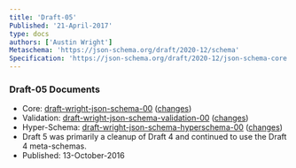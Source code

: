 ```yaml
---
title: 'Draft-05'
Published: '21-April-2017'
type: docs
authors: ['Austin Wright']
Metaschema: 'https://json-schema.org/draft/2020-12/schema'
Specification: 'https://json-schema.org/draft/2020-12/json-schema-core.html'
---
```


### Draft-05 Documents

- Core: [draft-wright-json-schema-00](https://json-schema.org/draft-05/draft-wright-json-schema-00.pdf) ([changes](https://json-schema.org/draft-05/draft-wright-json-schema-00.pdf#appendix-B))
- Validation: [draft-wright-json-schema-validation-00](https://json-schema.org/draft-05/draft-wright-json-schema-validation-00.pdf) ([changes](https://json-schema.org/draft-05/draft-wright-json-schema-validation-00.pdf#appendix-B))
- Hyper-Schema: [draft-wright-json-schema-hyperschema-00](https://json-schema.org/draft-05/draft-wright-json-schema-hyperschema-00.pdf) ([changes](https://json-schema.org/draft-05/draft-wright-json-schema-hyperschema-00.pdf#appendix-B))
- Draft 5 was primarily a cleanup of Draft 4 and continued to use the Draft 4 meta-schemas.
- Published: 13-October-2016
